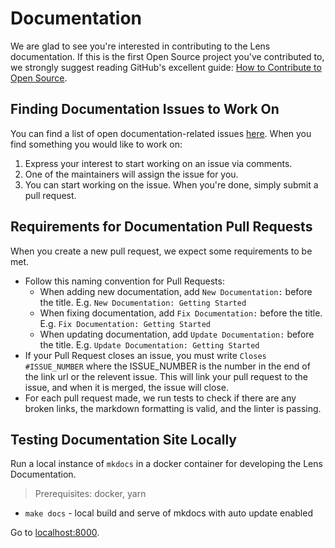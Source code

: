 # Documentation

We are glad to see you're interested in contributing to the Lens documentation. If this is the first Open Source project you've contributed to, we strongly suggest reading GitHub's excellent guide: [How to Contribute to Open Source](https://opensource.guide/how-to-contribute).

## Finding Documentation Issues to Work On

You can find a list of open documentation-related issues [here](https://github.com/lensapp/lens/issues?q=is%3Aopen+is%3Aissue+label%3Aarea%2Fdocumentation). When you find something you would like to work on:

1. Express your interest to start working on an issue via comments.
2. One of the maintainers will assign the issue for you.
3. You can start working on the issue. When you're done, simply submit a pull request.

## Requirements for Documentation Pull Requests

When you create a new pull request, we expect some requirements to be met.

* Follow this naming convention for Pull Requests:
  * When adding new documentation, add `New Documentation:` before the title. E.g. `New Documentation: Getting Started`
  * When fixing documentation, add `Fix Documentation:` before the title. E.g. `Fix Documentation: Getting Started`
  * When updating documentation, add `Update Documentation:` before the title. E.g. `Update Documentation: Getting Started`
* If your Pull Request closes an issue, you must write `Closes #ISSUE_NUMBER` where the ISSUE_NUMBER is the number in the end of the link url or the relevent issue. This will link your pull request to the issue, and when it is merged, the issue will close.
* For each pull request made, we run tests to check if there are any broken links, the markdown formatting is valid, and the linter is passing.


## Testing Documentation Site Locally

Run a local instance of `mkdocs` in a docker container for developing the Lens Documentation.

> Prerequisites: docker, yarn

* `make docs` - local build and serve of mkdocs with auto update enabled

Go to [localhost:8000](http://127.0.0.1:8000).
